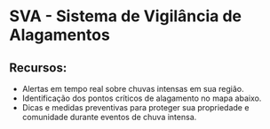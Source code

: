# SVA - Sistema de Vigilância de Alagamentos

## Recursos:

- Alertas em tempo real sobre chuvas intensas em sua região.
- Identificação dos pontos críticos de alagamento no mapa abaixo.
- Dicas e medidas preventivas para proteger sua propriedade e comunidade durante eventos de chuva intensa.

